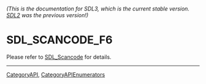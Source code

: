 ###### (This is the documentation for SDL3, which is the current stable version. [SDL2](https://wiki.libsdl.org/SDL2/) was the previous version!)
# SDL_SCANCODE_F6

Please refer to [SDL_Scancode](SDL_Scancode) for details.

----
[CategoryAPI](CategoryAPI), [CategoryAPIEnumerators](CategoryAPIEnumerators)

